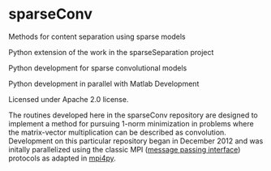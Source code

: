 sparseConv
==========

Methods for content separation using sparse models

Python extension of the work in the sparseSeparation project

Python development for sparse convolutional models

Python development in parallel with Matlab Development

Licensed under Apache 2.0 license.


The routines developed here in the sparseConv repository are designed to 
implement a method for pursuing 1-norm minimization in problems where the matrix-vector 
multiplication can be described as convolution. Development on this particular repository 
began in December 2012 and was initally parallelized using the classic MPI 
([message passing interface](http://en.wikipedia.org/wiki/Message_Passing_Interface)) 
protocols as adapted in [mpi4py](http://mpi4py.scipy.org/docs/usrman/index.html).
